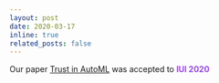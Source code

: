 ```yaml
---
layout: post
date: 2020-03-17 
inline: true
related_posts: false
---
```


Our paper [Trust in AutoML](https://dl.acm.org/doi/abs/10.1145/3377325.3377501) was accepted to **<span style="color:#9747FF">IUI 2020</span>**

